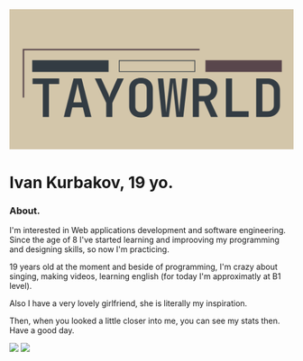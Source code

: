 <img src="./head.webp" alt="logo"/>


# Ivan Kurbakov, 19 yo.

### About.

I'm interested in Web applications development and software engineering. Since the age of 8 I've started learning and improoving my programming and designing skills, so now I'm practicing.

19 years old at the moment and beside of programming, I'm crazy about singing, making videos, learning english (for today I'm approximatly at B1 level).

Also I have a very lovely girlfriend, she is literally my inspiration.

Then, when you looked a little closer into me, you can see my stats then. Have a good day.


<img src="https://github-readme-stats.vercel.app/api?username=tayowrld&show_icons=true&theme=onedark)"/>
<img src="https://github-readme-stats.vercel.app/api/top-langs/?username=tayowrld&theme=onedark)"/>
